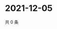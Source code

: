 # 2021-12-05

共 0 条

<!-- BEGIN WEIBO -->
<!-- 最后更新时间 Sun Dec 05 2021 01:11:44 GMT+0800 (China Standard Time) -->

<!-- END WEIBO -->
